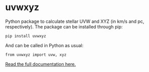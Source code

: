 # uvwxyz

Python package to calculate stellar UVW and XYZ (in km/s and pc, respectively). 
The package can be installed through pip:

```pip install uvwxyz```

And can be called in Python as usual:

```from uvwxyz import uvw, xyz```

[Read the full documentation here.](http://uvwxyz.readthedocs.io/en/latest/index.html)

